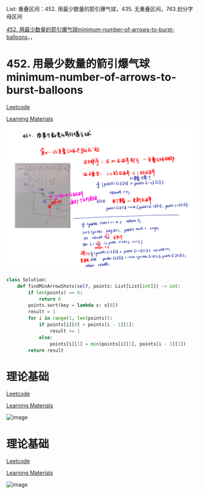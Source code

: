 List: 重叠区间：452. 用最少数量的箭引爆气球，435. 无重叠区间，763.划分字母区间

[452. 用最少数量的箭引爆气球minimum-number-of-arrows-to-burst-balloons](#01)，[](#02)，[](#03)

# <span id="01">452. 用最少数量的箭引爆气球minimum-number-of-arrows-to-burst-balloons</span>

[Leetcode](https://leetcode.cn/problems/minimum-number-of-arrows-to-burst-balloons/) 

[Learning Materials](https://programmercarl.com/0452.%E7%94%A8%E6%9C%80%E5%B0%91%E6%95%B0%E9%87%8F%E7%9A%84%E7%AE%AD%E5%BC%95%E7%88%86%E6%B0%94%E7%90%83.html)

![image](../images/452-minimum-number-of-arrows-to-burst-balloons.png)

```python
class Solution:
    def findMinArrowShots(self, points: List[List[int]]) -> int:
        if len(points) == 0:
            return 0
        points.sort(key = lambda x: x[0])
        result = 1
        for i in range(1, len(points)):
            if points[i][0] > points[i - 1][1]:
                result += 1
            else:
                points[i][1] = min(points[i][1], points[i - 1][1])
        return result
```

# <span id="02">理论基础</span>

[Leetcode]() 

[Learning Materials]()

![image](../images/.png)

# <span id="03">理论基础</span>

[Leetcode]() 

[Learning Materials]()

![image](../images/.png)

